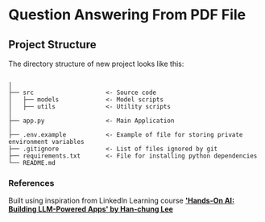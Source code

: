 # Question Answering From PDF File

## Project Structure

The directory structure of new project looks like this:

```

│
├── src                    <- Source code
│   ├── models             <- Model scripts
│   ├── utils              <- Utility scripts
│
├── app.py                 <- Main Application
│
├── .env.example           <- Example of file for storing private environment variables
├── .gitignore             <- List of files ignored by git
├── requirements.txt       <- File for installing python dependencies
└── README.md
```

### References

Built using inspiration from LinkedIn Learning course [**'Hands-On AI: Building LLM-Powered Apps' by Han-chung Lee**](https://www.linkedin.com/learning/hands-on-ai-building-llm-powered-apps/)
